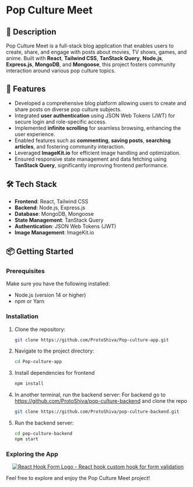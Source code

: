 # Pop Culture Meet

## 📖 Description
Pop Culture Meet is a full-stack blog application that enables users to create, share, and engage with posts about movies, TV shows, games, and anime. Built with **React**, **Tailwind CSS**, **TanStack Query**, **Node.js**, **Express.js**, **MongoDB**, and **Mongoose**, this project fosters community interaction around various pop culture topics.

## 🚀 Features
- Developed a comprehensive blog platform allowing users to create and share posts on diverse pop culture subjects.
- Integrated **user authentication** using JSON Web Tokens (JWT) for secure login and role-specific access.
- Implemented **infinite scrolling** for seamless browsing, enhancing the user experience.
- Enabled features such as **commenting**, **saving posts**, **searching articles**, and fostering community interaction.
- Leveraged **ImageKit.io** for efficient image handling and optimization.
- Ensured responsive state management and data fetching using **TanStack Query**, significantly improving frontend performance.

## 🛠️ Tech Stack
- **Frontend**: React, Tailwind CSS
- **Backend**: Node.js, Express.js
- **Database**: MongoDB, Mongoose
- **State Management**: TanStack Query
- **Authentication**: JSON Web Tokens (JWT)
- **Image Management**: ImageKit.io

## 📦 Getting Started
### Prerequisites
Make sure you have the following installed:
- Node.js (version 14 or higher)
- npm or Yarn

### Installation
1. Clone the repository:
   ```bash
   git clone https://github.com/ProtoShiva/Pop-culture-app.git
   ```
2. Navigate to the project directory:
   ```bash
   cd Pop-culture-app
   ```
3. Install dependencies for frontend 
   ```bash
   npm install
   ```
4. In another terminal, run the backend server:
   For backend go to https://github.com/ProtoShiva/pop-culture-backend and clone the repo 
   ```bash
   git clone https://github.com/ProtoShiva/pop-culture-backend.git
   ```
5. Run the backend server:
   ```bash
   cd pop-culture-backend
   npm start
   ```   

### Exploring the App

<div align="center">
        <a href="https://react-hook-form.com" title="React Hook Form - Simple React forms validation">
            <img src="https://ik.imagekit.io/hvjrbussmq/Screenshot%202025-01-18%20221626.png?updatedAt=1737296134340" alt="React Hook Form Logo - React hook custom hook for form validation" />
        </a>
</div>


Feel free to explore and enjoy the Pop Culture Meet project!
